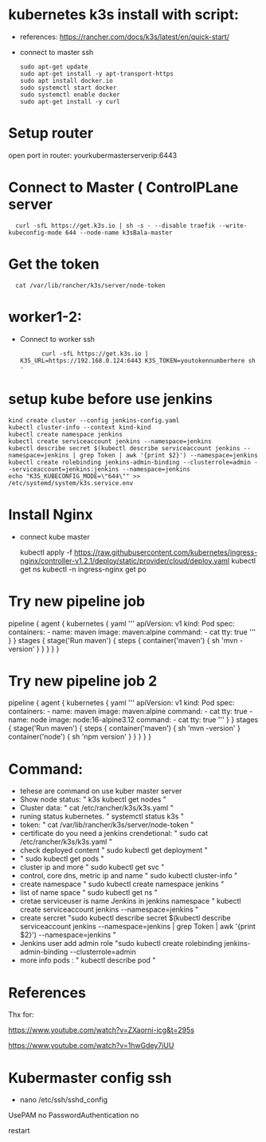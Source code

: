 # kubernetes k3s install with script:

- references: https://rancher.com/docs/k3s/latest/en/quick-start/

- connect to master ssh

      sudo apt-get update 
      sudo apt-get install -y apt-transport-https
      sudo apt install docker.io
      sudo systemctl start docker
      sudo systemctl enable docker
      sudo apt-get install -y curl
  
# Setup router

open port in router: yourkubermasterserverip:6443

# Connect to Master ( ControlPLane server

      curl -sfL https://get.k3s.io | sh -s - --disable traefik --write-kubeconfig-mode 644 --node-name k3sBala-master
      
# Get the token

      cat /var/lib/rancher/k3s/server/node-token
     
# worker1-2:

- Connect to worker ssh

            curl -sfL https://get.k3s.io | K3S_URL=https://192.168.0.124:6443 K3S_TOKEN=youtokennumberhere sh -

# setup kube before use jenkins


    kind create cluster --config jenkins-config.yaml
    kubectl cluster-info --context kind-kind
    kubectl create namespace jenkins
    kubectl create serviceaccount jenkins --namespace=jenkins
    kubectl describe secret $(kubectl describe serviceaccount jenkins --namespace=jenkins | grep Token | awk '{print $2}') --namespace=jenkins
    kubectl create rolebinding jenkins-admin-binding --clusterrole=admin --serviceaccount=jenkins:jenkins --namespace=jenkins
    echo "K3S_KUBECONFIG_MODE=\"644\"" >> /etc/systemd/system/k3s.service.env

#  Install Nginx

- connect kube master

    kubectl apply -f https://raw.githubusercontent.com/kubernetes/ingress-nginx/controller-v1.2.1/deploy/static/provider/cloud/deploy.yaml
    kubectl get ns
    kubectl -n ingress-nginx get po

# Try new pipeline job

pipeline {
  agent {
    kubernetes {
      yaml '''
        apiVersion: v1
        kind: Pod
        spec:
          containers:
          - name: maven
            image: maven:alpine
            command:
            - cat
            tty: true
        '''
    }
  }
  stages {
    stage('Run maven') {
      steps {
        container('maven') {
          sh 'mvn -version'
        }
      }
    }
  }
}

# Try new pipeline job 2

pipeline {
  agent {
    kubernetes {
      yaml '''
        apiVersion: v1
        kind: Pod
        spec:
          containers:
          - name: maven
            image: maven:alpine
            command:
            - cat
            tty: true
          - name: node
            image: node:16-alpine3.12
            command:
            - cat
            tty: true
        '''
    }
  }
  stages {
    stage('Run maven') {
      steps {
        container('maven') {
          sh 'mvn -version'
        }
        container('node') {
          sh 'npm version'
        }
      }
    }
  }
}

# Command:

- tehese are command on use kuber master server
- Show node status: " k3s kubectl get nodes "
- Cluster data: " cat /etc/rancher/k3s/k3s.yaml "
- runing status kubernetes. " systemctl status k3s "
- token: " cat /var/lib/rancher/k3s/server/node-token "
- certificate do you need a jenkins crendetional: " sudo cat /etc/rancher/k3s/k3s.yaml "
- check deployed content " sudo kubectl get deployment "
- " sudo kubectl get pods "
- cluster ip and more " sudo kubectl get svc  "
- control, core dns, metric ip and name " sudo kubectl cluster-info "
- create namespace " sudo kubectl create namespace jenkins "
- list of name space " sudo kubectl get ns "
- cretae serviceuser is name Jenkins in jenkins namespace " kubectl create serviceaccount jenkins --namespace=jenkins "
- create sercret "sudo kubectl describe secret $(kubectl describe serviceaccount jenkins --namespace=jenkins | grep Token | awk '{print $2}') --namespace=jenkins "
- Jenkins user add admin role "sudo kubectl create rolebinding jenkins-admin-binding --clusterrole=admin 
- more info pods : " kubectl describe pod "

# References

Thx for: 

https://www.youtube.com/watch?v=ZXaorni-icg&t=295s

https://www.youtube.com/watch?v=1hwGdey7iUU

# Kubermaster config ssh

  - nano /etc/ssh/sshd_config

  UsePAM no
  PasswordAuthentication no

  restart
